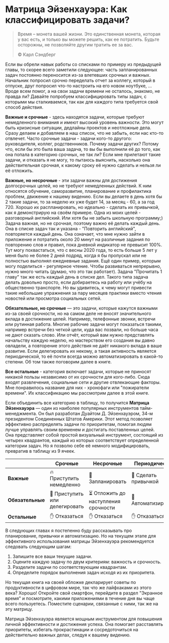 # Матрица Эйзенхауэра: Как классифицировать задачи?

> Время – монета вашей жизни. Это единственная монета, которая у вас есть, и только вы можете решить, как ее потратить. Будьте осторожны, не позволяйте другим тратить ее за вас.
>
> ©️ Карл Сэндберг

Если вы обрели навык работы со списками по примеру из предыдущей главы, то скорее всего заметили следующее: часть запланированных задач постоянно переносится из-за влетевших срочных и важных. Начальник попросил срочно переделать отчет за коллегу, который в отпуске, друг попросил что-то настроить на его новом ноутбуке, ... Вроде всем помог, а на свои задачи времени не осталось, знакомо, не правда ли? Давайте попробуем классифицировать типы задач, с которыми мы сталкиваемся, так как для каждого типа требуется свой способ действия.

**Важные и срочные** - здесь находятся задачи, которые требуют немедленного внимания и имеют высокий уровень важности. Это могут быть кризисные ситуации, дедлайны проектов и неотложные дела. Сразу делаем и добавляем в наш список, что не забыть, если нас кто-то отвлечет. Часто срочные задачи - задачи кого-то другого: руководителя, коллег, родственников. Почему задачи других? Потому что, если бы это была ваша задача, то вы бы выполнили её до того, как она попала в категорию срочных, не так ли? Если мне прилетают такие задачи, и отказать я не могу, то пытаюсь выяснить, насколько она действительная срочная, к какому сроку её нужно сделать и нельзя ли её отложить.

**Важные, но несрочные** - эти задачи важны для достижения долгосрочных целей, но не требуют немедленных действий. К ним относятся обучение, саморазвитие, планирование и профилактика проблем, движение к нашему видению. Если вы делаете в день хотя бы 2 такие задачи, то за неделю их уже будет 14, за месяц - 60, а за год 720. Хорошо их распланировать, но идеально - сделать их привычкой, как я демонстрирую на своём примере. Одна из моих целей - разговорный английский. Или хотя бы не забыть школьную программу;) Задача важная, но не срочная, поэтому важно её делать каждый день. Она в списке задач так и указана - "Повторить английский", повторяется каждый день. Она означает, что мне нужно зайти в приложение и потратить около 20 минут на различные задания по повторению слов и правил, пока дневной индикатор не превысит 100%. Тут могу похвастаться, что с весны 2020 года, то есть больше 5 лет у меня было не более 2 дней подряд, когда я бы пропускал или не полностью выполнял ежедневные задания. Ещё один пример, которым могу поделиться - регулярное чтение. Чтобы развиваться непрерывно, нужно много читать (думаю, что это так работает). Задача "Прочитать 1 главу" так же есть каждый день в списке дел. Такого типа задача делать довольно просто, если добираетесь на работу или учёбу на общественно транспорте. Но вы удивитесь, к чему могут привести такие небольшие упражнения за пару месяцев практики вместо чтения новостей или просмотра социальных сетей.

**Обязательные, но срочные** — это задачи, которые кажутся важными из-за своей срочности, но на самом деле не вносят значительного вклада в достижение целей. Например, телефонные звонки, встречи или рутинная работа. Многие рабочие задачи могут показаться такими, например встречи без четкой цели, куда вас позвали, но больше часа не дают сказать слово. Или отчёт, который вам нужно представлять начальству каждую неделю, но мастерством его создания вы давно овладели, а повторение этого действия не даёт никакого вклада в ваше развитие. Если делегировать их некому, а такая активность является периодической, то её почти всегда можно автоматизировать в какой-то степени. Об том также поговорим далее в книге.

**Все остальные** - категория включает задачи, которые не приносят никакой пользы независимо от их срочности для кого-либо. Сюда входят развлечения, социальные сети и другие отвлекающие факторы. Мне понравилось название для них - хронофаги или "пожиратели времени". Их классификацию мы рассмотрим далее в этой книге.

Если объединить все категорию в таблицу, то получится **Матрица Эйзенхауэра** — один из наиболее популярных инструментов тайм-менеджмента. Он был разработан Дуайтом Д. Эйзенхауэром, 34-м президентом Соединенных Штатов Америки. Этот метод позволяет эффективно распределять задачи по приоритетам, помогая людям лучше управлять своим временем и достигать поставленных целей. Она представляет собой простой визуальный инструмент, состоящий из четырех квадрантов, каждый из которых соответствует определенной категории задач. Но я позволю себе её немного модифицировать, превратив в таблицу из 9 ячеек.


|                  | **Срочные**                    | **Несрочные**                       | **Периодические**    |
|------------------|--------------------------------|-------------------------------------|----------------------|
| **Важные**       | 🔥 Приступить немедленно       | 📆 Запланировать                    | 💪 Сделать привычкой |
| **Обязательные** | 🤝 Приступить или делегировать | ⏳ Отложить до наступления срочности | 🤖 Автоматизировать  |
| **Остальные**    | ✋ Отказаться                   | ✋ Отказаться                        | ✋ Отказаться         |

В следующих главах я постепенно буду рассказывать про планирование, привычки и автоматизацию. Но на текущем этапе для эффективного использования матрицы Эйзенхауэра рекомендуется следовать следующим шагам:

1. Запишите все ваши текущие задачи.
2. Оцените каждую задачу по двум критериям: важность и срочность.
3. Разделите задачи по соответствующим квадрантам.
4. Определите порядок выполнения задач исходя из их приоритета.

Но текущая книга на своей обложке декларирует советы по продуктивности в цифровом мире, так что же лайфхаками из этого века? Хорошо! Откройте свой смартфон, перейдите в раздел "Экранное время" и посмотрите, какими приложениями в течение дня вы чаще всего пользуетесь. Поместите сценарии, связанные с ними, так же на эту матрицу.

Матрица Эйзенхауэра является мощным инструментом для повышения личной эффективности и достижения успеха. Она помогает расставлять приоритеты, избегать прокрастинации и сосредоточиться на действительно важных делах, следуя к вашему видению.
